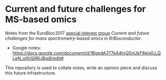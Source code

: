 # Current and future challenges for MS-based omics

Notes from the EuroBioc2017 [special interest
group](https://github.com/Bioconductor/EuroBioc2017/issues/3) *Current
and future challenges for mass spectrometry-based omics in
R/Bioconductor*.

- Google notes: https://docs.google.com/document/d/1BgedA3T7kA4tvQ5nUkF8eix0J_QLeN_oXhS9RjJBgj8/edit#

This repository is used to collate notes, write an opinion piece and
discuss this future infrastructure.


